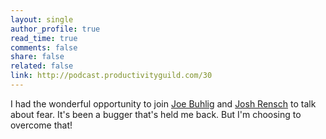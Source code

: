 ```yaml
---
layout: single
author_profile: true
read_time: true
comments: false
share: false
related: false
link: http://podcast.productivityguild.com/30
---
```


I had the wonderful opportunity to join [Joe Buhlig](http://joebuhlig.com) and [Josh Rensch](http://joshrensch.com) to talk about fear. It's been a bugger that's held me back. But I'm choosing to overcome that!
